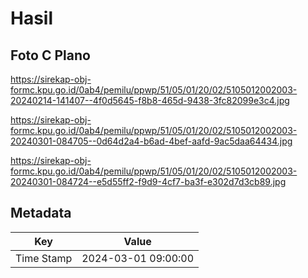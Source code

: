 # Hasil

## Foto C Plano

https://sirekap-obj-formc.kpu.go.id/0ab4/pemilu/ppwp/51/05/01/20/02/5105012002003-20240214-141407--4f0d5645-f8b8-465d-9438-3fc82099e3c4.jpg

https://sirekap-obj-formc.kpu.go.id/0ab4/pemilu/ppwp/51/05/01/20/02/5105012002003-20240301-084705--0d64d2a4-b6ad-4bef-aafd-9ac5daa64434.jpg

https://sirekap-obj-formc.kpu.go.id/0ab4/pemilu/ppwp/51/05/01/20/02/5105012002003-20240301-084724--e5d55ff2-f9d9-4cf7-ba3f-e302d7d3cb89.jpg


## Metadata

| Key        | Value               |
| ---------- | ------------------- |
| Time Stamp | 2024-03-01 09:00:00 |



